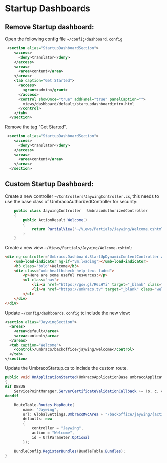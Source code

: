 # Startup Dashboards

## Remove Startup dashboard:
Open the following config file `~/config/dashboard.config`

~~~xml
 <section alias="StartupDashboardSection">
    <access>
      <deny>translator</deny>
    </access>
    <areas>
      <area>content</area>
    </areas>
    <tab caption="Get Started">
      <access>
        <grant>admin</grant>
      </access>
      <control showOnce="true" addPanel="true" panelCaption="">
        views/dashboard/default/startupdashboardintro.html
      </control>
    </tab>
  </section>
  ~~~
Remove the tag "Get Started".

~~~xml
 <section alias="StartupDashboardSection">
    <access>
      <deny>translator</deny>
    </access>
    <areas>
      <area>content</area>
    </areas>
  </section>
  ~~~
## Custom Startup Dashboard:

Create a new controller `~/Controllers/JaywingController.cs`, this needs to use the base class of UmbracoAuthorizedController for security:

~~~csharp
    public class JaywingController : UmbracoAuthorizedController
    {
        public ActionResult Welcome()
        {
            return PartialView("~/Views/Partials/Jaywing/Welcome.cshtml");
        }
    }
~~~

Create a new view `~/Views/Partials/Jaywing/Welcome.cshtml`:
~~~html
<div ng-controller="Umbraco.Dashboard.StartUpDynamicContentController as vm">
    <umb-load-indicator ng-if="vm.loading"></umb-load-indicator>
    <h3 class="bold">Welcome</h3>
    <div class="umb-healthcheck-help-text faded">
        <p>Here are some useful resources:</p>
        <ul class="nav">
            <li><a href="https://goo.gl/RGLHYi" target="_blank" class="welcome-action-link"><i class="icon-out"></i> <span>Umbraco Content Editor Manual</span></a></li>
            <li><a href="https://umbraco.tv" target="_blank" class="welcome-action-link"><i class="icon-out"></i> <span>Umbraco.TV</span></a></li>
        </ul>
    </div>
</div>
~~~

Update `~/config/dashboards.config` to include the new view:

~~~xml
<section alias="JaywingSection">
  <areas>
    <area>default</area>
    <area>content</area>
  </areas>
  <tab caption="Welcome">
    <control>/umbraco/backoffice/jaywing/welcome</control>
  </tab>
</section>
~~~

Update the UmbracoStartup.cs to include the custom route. 

~~~csharp
public void OnApplicationStarted(UmbracoApplicationBase umbracoApplication, ApplicationContext applicationContext)
{
#if DEBUG
    ServicePointManager.ServerCertificateValidationCallback += (o, c, ch, er) => true;
#endif

    RouteTable.Routes.MapRoute(
        name: "Jaywing",
        url: GlobalSettings.UmbracoMvcArea + "/backoffice/jaywing/{action}/{id}",                
        defaults: new
        {
            controller = "Jaywing",
            action = "Welcome",
            id = UrlParameter.Optional
        });

    BundleConfig.RegisterBundles(BundleTable.Bundles);
}
~~~
